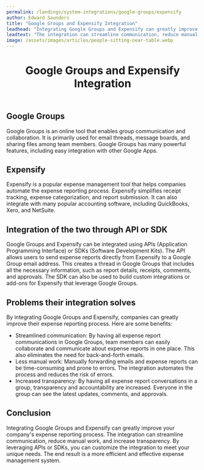 ```yaml
---
permalink: /landings/system-integrations/google-groups/expensify
author: Edward Saunders
title: "Google Groups and Expensify Integration"
leadhead: "Integrating Google Groups and Expensify can greatly improve your company's expense reporting process"
leadtext: "The integration can streamline communication, reduce manual work, and increase transparency. By leveraging APIs or SDKs, you can customize the integration to meet your unique needs. The end result is a more efficient and effective expense management system."
image: /assets/images/articles/people-sitting-near-table.webp
---
```

<div class="arttext">	<header>
		<h1>Google Groups and Expensify Integration</h1>
	</header>
	<main>
		<section>
			<h2>Google Groups</h2>
			<p>Google Groups is an online tool that enables group communication and collaboration. It is primarily used for email threads, message boards, and sharing files among team members. Google Groups has many powerful features, including easy integration with other Google Apps.</p>
		</section>
		<section>
			<h2>Expensify</h2>
			<p>Expensify is a popular expense management tool that helps companies automate the expense reporting process. Expensify simplifies receipt tracking, expense categorization, and report submission. It can also integrate with many popular accounting software, including QuickBooks, Xero, and NetSuite.</p>
		</section>
		<section>
			<h2>Integration of the two through API or SDK</h2>
			<p>Google Groups and Expensify can be integrated using APIs (Application Programming Interface) or SDKs (Software Development Kits). The API allows users to send expense reports directly from Expensify to a Google Group email address. This creates a thread in Google Groups that includes all the necessary information, such as report details, receipts, comments, and approvals. The SDK can also be used to build custom integrations or add-ons for Expensify that leverage Google Groups.</p>
		</section>
		<section>
			<h2>Problems their integration solves</h2>
			<p>By integrating Google Groups and Expensify, companies can greatly improve their expense reporting process. Here are some benefits:</p>
			<ul>
				<li>Streamlined communication: By having all expense report communications in Google Groups, team members can easily collaborate and communicate about expense reports in one place. This also eliminates the need for back-and-forth emails.</li>
				<li>Less manual work: Manually forwarding emails and expense reports can be time-consuming and prone to errors. The integration automates the process and reduces the risk of errors.</li>
				<li>Increased transparency: By having all expense report conversations in a group, transparency and accountability are increased. Everyone in the group can see the latest updates, comments, and approvals.</li>
			</ul>
		</section>
		<section>
			<h2>Conclusion</h2>
			<p>Integrating Google Groups and Expensify can greatly improve your company's expense reporting process. The integration can streamline communication, reduce manual work, and increase transparency. By leveraging APIs or SDKs, you can customize the integration to meet your unique needs. The end result is a more efficient and effective expense management system.</p>
		</section>
	</main>
</div>